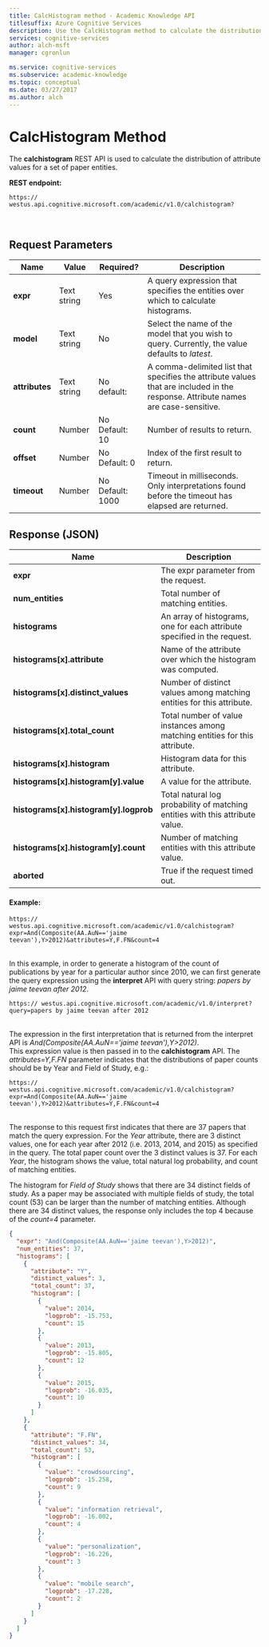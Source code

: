 ```yaml
---
title: CalcHistogram method - Academic Knowledge API
titlesuffix: Azure Cognitive Services
description: Use the CalcHistogram method to calculate the distribution of attribute values for a set of paper entities.
services: cognitive-services
author: alch-msft
manager: cgronlun

ms.service: cognitive-services
ms.subservice: academic-knowledge
ms.topic: conceptual
ms.date: 03/27/2017
ms.author: alch
---
```


# CalcHistogram Method

The **calchistogram** REST API is used to calculate the distribution of attribute values for a set of paper entities.          


**REST endpoint:**
```
https:// westus.api.cognitive.microsoft.com/academic/v1.0/calchistogram?
``` 
<br>
  
## Request Parameters

Name  |Value | Required?  |Description
-----------|----------|--------|----------
**expr**    |Text string | Yes  |A query expression that specifies the entities over which to calculate histograms.
**model** |Text string | No |Select the name of the model that you wish to query.  Currently, the value defaults to *latest*.
**attributes** | Text string | No<br>default: | A comma-delimited list that specifies the attribute values that are included in the response. Attribute names are case-sensitive.
**count** |Number | No<br>Default: 10 |Number of results to return.
**offset**  |Number | No<br>Default: 0 |Index of the first result to return.
**timeout**  |Number | No<br>Default: 1000 |Timeout in milliseconds. Only interpretations found before the timeout has elapsed are returned.

## Response (JSON)

Name | Description
--------|---------
**expr**  |The expr parameter from the request.
**num_entities** | Total number of matching entities.
**histograms** |  An array of histograms, one for each attribute specified in the request.
**histograms[x].attribute** | Name of the attribute over which the histogram was computed.
**histograms[x].distinct_values** | Number of distinct values among matching entities for this attribute.
**histograms[x].total_count** | Total number of value instances among matching entities for this attribute.
**histograms[x].histogram** | Histogram data for this attribute.
**histograms[x].histogram[y].value** |  A value for the attribute.
**histograms[x].histogram[y].logprob**  |Total natural log probability of matching entities with this attribute value.
**histograms[x].histogram[y].count**  |Number of matching entities with this attribute value.
**aborted** | True if the request timed out.


#### Example:
```
https:// westus.api.cognitive.microsoft.com/academic/v1.0/calchistogram?expr=And(Composite(AA.AuN=='jaime teevan'),Y>2012)&attributes=Y,F.FN&count=4
```
<br>In this example, in order to generate a histogram of the count of publications by year for a particular author since 2010, we can first generate the query expression using the **interpret** API with query string: *papers by jaime teevan after 2012*.

```
https:// westus.api.cognitive.microsoft.com/academic/v1.0/interpret?query=papers by jaime teevan after 2012
```
<br>The expression in the first interpretation that is returned from the interpret API is *And(Composite(AA.AuN=='jaime teevan'),Y>2012)*.
<br>This expression value is then passed in to the **calchistogram** API. The *attributes=Y,F.FN* parameter indicates that the distributions of paper counts should be by Year and Field of Study, e.g.:
```
https:// westus.api.cognitive.microsoft.com/academic/v1.0/calchistogram?expr=And(Composite(AA.AuN=='jaime teevan'),Y>2012)&attributes=Y,F.FN&count=4
```
<br>The response to this request first indicates that there are 37 papers that match the query expression.  For the *Year* attribute, there are 3 distinct values, one for each year after 2012 (i.e. 2013, 2014, and 2015) as specified in the query.  The total paper count over the 3 distinct values is 37.  For each *Year*, the histogram shows the value, total natural log probability, and count of matching entities.     

The histogram for *Field of Study* shows that there are 34 distinct fields of study. As a paper may be associated with multiple fields of study, the total count (53) can be larger than the number of matching entities.  Although there are 34 distinct values, the response only includes the top 4 because of the *count=4* parameter.

```JSON
{
  "expr": "And(Composite(AA.AuN=='jaime teevan'),Y>2012)",
  "num_entities": 37,
  "histograms": [
    {
      "attribute": "Y",
      "distinct_values": 3,
      "total_count": 37,
      "histogram": [
        {
          "value": 2014,
          "logprob": -15.753,
          "count": 15
        },
        {
          "value": 2013,
          "logprob": -15.805,
          "count": 12
        },
        {
          "value": 2015,
          "logprob": -16.035,
          "count": 10
        }
      ]
    },
    {
      "attribute": "F.FN",
      "distinct_values": 34,
      "total_count": 53,
      "histogram": [
        {
          "value": "crowdsourcing",
          "logprob": -15.258,
          "count": 9
        },
        {
          "value": "information retrieval",
          "logprob": -16.002,
          "count": 4
        },
        {
          "value": "personalization",
          "logprob": -16.226,
          "count": 3
        },
        {
          "value": "mobile search",
          "logprob": -17.228,
          "count": 2
        }
      ]
    }
  ]
}
```
